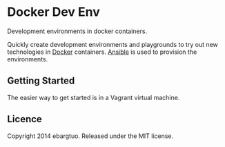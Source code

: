 # Docker Dev Env #

Development environments in docker containers.

Quickly create development environments and playgrounds to try out new technologies in 
[Docker](https://www.docker.com/) containers.
[Ansible](http://docs.ansible.com/index.html) is used to provision the
environments.

## Getting Started ##

The easier way to get started is in a Vagrant virtual machine.

## Licence ##

Copyright 2014 ebargtuo. Released under the MIT license.
